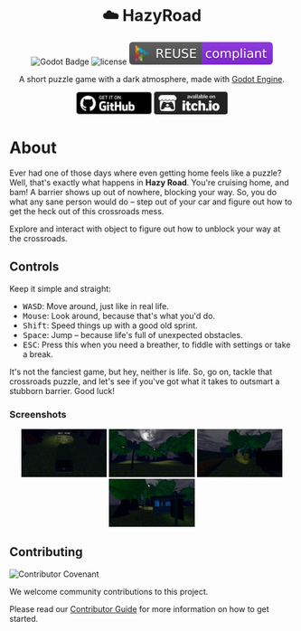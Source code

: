 <div align="center">

# ☁️ HazyRoad

![Godot Badge](https://img.shields.io/badge/godot-4.2-blue?logo=Godot-Engine&logoColor=white)
![license](https://img.shields.io/badge/license-MIT-green?logo=open-source-initiative&logoColor=white)
![reuse](./.reuse/REUSE-compliant.svg)

A short puzzle game with a dark atmosphere, made with [Godot Engine](https://godotengine.org/).

<a href="https://github.com/mechanicalflower/HazyRoad/releases/" target="_blank"><img src="public/publishing/store/github.webp" alt="Download on  Github" height="40px" ></a>
<a href="https://mechanical-flower.itch.io/hazy-road" target="_blank"><img src="public/publishing/store/itchio.webp" alt="Download on  itch.io" height="40px" ></a>

</div>

# About

Ever had one of those days where even getting home feels like a puzzle? Well, that's exactly what happens in __Hazy Road__. You're cruising home, and bam! A barrier shows up out of nowhere, blocking your way. So, you do what any sane person would do – step out of your car and figure out how to get the heck out of this crossroads mess.

Explore and interact with object to figure out how to unblock your way at the crossroads.

## Controls

Keep it simple and straight:

- <kbd>W</kbd><kbd>A</kbd><kbd>S</kbd><kbd>D</kbd>: Move around, just like in real life.
- <kbd>Mouse</kbd>: Look around, because that's what you'd do.
- <kbd>Shift</kbd>: Speed things up with a good old sprint.
- <kbd>Space</kbd>: Jump – because life's full of unexpected obstacles.
- <kbd>ESC</kbd>: Press this when you need a breather, to fiddle with settings or take a break.

It's not the fanciest game, but hey, neither is life. So, go on, tackle that crossroads puzzle, and let's see if you've got what it takes to outsmart a stubborn barrier. Good luck!

### Screenshots

<div align="center">

<img src="public/publishing/screenshots/screenshot1.png" width="30%"> <img src="public/publishing/screenshots/screenshot2.png" width="30%"> <img src="public/publishing/screenshots/screenshot3.png" width="30%"> <img src="public/publishing/screenshots/screenshot4.png" width="30%">

</div>

## Contributing

![Contributor Covenant](https://img.shields.io/badge/Contributor%20Covenant-2.1-4baaaa.svg)

We welcome community contributions to this project.

Please read our [Contributor Guide](CONTRIBUTING.md) for more information on how to get started.
